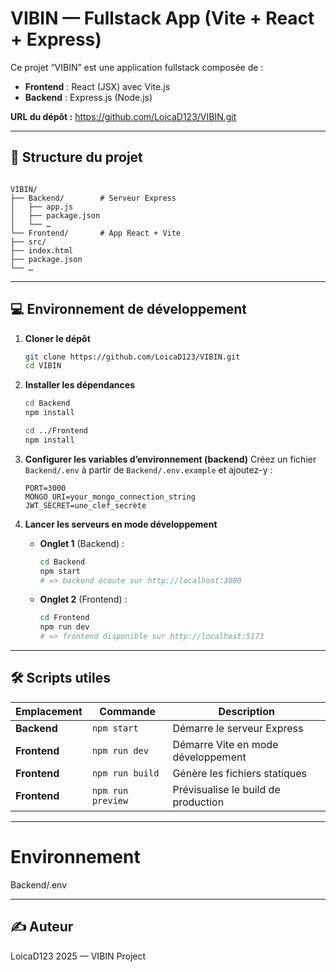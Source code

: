 
# VIBIN — Fullstack App (Vite + React + Express)

Ce projet “VIBIN” est une application fullstack composée de :

- **Frontend** : React (JSX) avec Vite.js  
- **Backend** : Express.js (Node.js)

**URL du dépôt :** https://github.com/LoicaD123/VIBIN.git

---

## 📁 Structure du projet

```

VIBIN/
├── Backend/        # Serveur Express
│   ├── app.js
│   ├── package.json
│   └── …
└── Frontend/       # App React + Vite
├── src/
├── index.html
├── package.json
└── …

````

---

## 💻 Environnement de développement

1. **Cloner le dépôt**  
   ```bash
   git clone https://github.com/LoicaD123/VIBIN.git
   cd VIBIN


2. **Installer les dépendances**

   ```bash
   cd Backend
   npm install

   cd ../Frontend
   npm install
   ```

3. **Configurer les variables d’environnement (backend)**
   Créez un fichier `Backend/.env` à partir de `Backend/.env.example` et ajoutez-y :

   ```env
   PORT=3000
   MONGO_URI=your_mongo_connection_string
   JWT_SECRET=une_clef_secrète
   ```

4. **Lancer les serveurs en mode développement**

    * **Onglet 1** (Backend) :

      ```bash
      cd Backend
      npm start
      # => backend écoute sur http://localhost:3000
      ```
    * **Onglet 2** (Frontend) :

      ```bash
      cd Frontend
      npm run dev
      # => frontend disponible sur http://localhost:5173
      ```

---

## 🛠️ Scripts utiles

| Emplacement  | Commande          | Description                         |
| ------------ | ----------------- | ----------------------------------- |
| **Backend**  | `npm start`       | Démarre le serveur Express          |
| **Frontend** | `npm run dev`     | Démarre Vite en mode développement  |
| **Frontend** | `npm run build`   | Génère les fichiers statiques       |
| **Frontend** | `npm run preview` | Prévisualise le build de production |

---

# Environnement
Backend/.env

---

## ✍️ Auteur

LoicaD123
2025 — VIBIN Project

